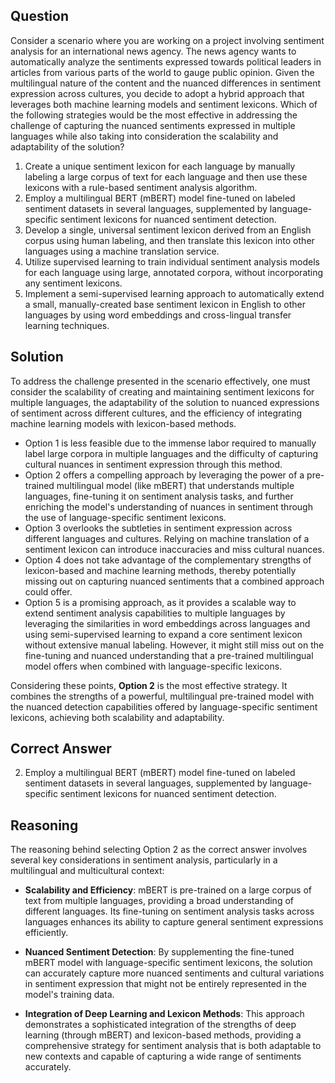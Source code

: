 ## Question
Consider a scenario where you are working on a project involving sentiment analysis for an international news agency. The news agency wants to automatically analyze the sentiments expressed towards political leaders in articles from various parts of the world to gauge public opinion. Given the multilingual nature of the content and the nuanced differences in sentiment expression across cultures, you decide to adopt a hybrid approach that leverages both machine learning models and sentiment lexicons. Which of the following strategies would be the most effective in addressing the challenge of capturing the nuanced sentiments expressed in multiple languages while also taking into consideration the scalability and adaptability of the solution?

1. Create a unique sentiment lexicon for each language by manually labeling a large corpus of text for each language and then use these lexicons with a rule-based sentiment analysis algorithm.
2. Employ a multilingual BERT (mBERT) model fine-tuned on labeled sentiment datasets in several languages, supplemented by language-specific sentiment lexicons for nuanced sentiment detection.
3. Develop a single, universal sentiment lexicon derived from an English corpus using human labeling, and then translate this lexicon into other languages using a machine translation service.
4. Utilize supervised learning to train individual sentiment analysis models for each language using large, annotated corpora, without incorporating any sentiment lexicons.
5. Implement a semi-supervised learning approach to automatically extend a small, manually-created base sentiment lexicon in English to other languages by using word embeddings and cross-lingual transfer learning techniques.

## Solution
To address the challenge presented in the scenario effectively, one must consider the scalability of creating and maintaining sentiment lexicons for multiple languages, the adaptability of the solution to nuanced expressions of sentiment across different cultures, and the efficiency of integrating machine learning models with lexicon-based methods. 

- Option 1 is less feasible due to the immense labor required to manually label large corpora in multiple languages and the difficulty of capturing cultural nuances in sentiment expression through this method.
- Option 2 offers a compelling approach by leveraging the power of a pre-trained multilingual model (like mBERT) that understands multiple languages, fine-tuning it on sentiment analysis tasks, and further enriching the model's understanding of nuances in sentiment through the use of language-specific sentiment lexicons.
- Option 3 overlooks the subtleties in sentiment expression across different languages and cultures. Relying on machine translation of a sentiment lexicon can introduce inaccuracies and miss cultural nuances.
- Option 4 does not take advantage of the complementary strengths of lexicon-based and machine learning methods, thereby potentially missing out on capturing nuanced sentiments that a combined approach could offer.
- Option 5 is a promising approach, as it provides a scalable way to extend sentiment analysis capabilities to multiple languages by leveraging the similarities in word embeddings across languages and using semi-supervised learning to expand a core sentiment lexicon without extensive manual labeling. However, it might still miss out on the fine-tuning and nuanced understanding that a pre-trained multilingual model offers when combined with language-specific lexicons.

Considering these points, **Option 2** is the most effective strategy. It combines the strengths of a powerful, multilingual pre-trained model with the nuanced detection capabilities offered by language-specific sentiment lexicons, achieving both scalability and adaptability.

## Correct Answer
2. Employ a multilingual BERT (mBERT) model fine-tuned on labeled sentiment datasets in several languages, supplemented by language-specific sentiment lexicons for nuanced sentiment detection.

## Reasoning
The reasoning behind selecting Option 2 as the correct answer involves several key considerations in sentiment analysis, particularly in a multilingual and multicultural context:

- **Scalability and Efficiency**: mBERT is pre-trained on a large corpus of text from multiple languages, providing a broad understanding of different languages. Its fine-tuning on sentiment analysis tasks across languages enhances its ability to capture general sentiment expressions efficiently.

- **Nuanced Sentiment Detection**: By supplementing the fine-tuned mBERT model with language-specific sentiment lexicons, the solution can accurately capture more nuanced sentiments and cultural variations in sentiment expression that might not be entirely represented in the model's training data.

- **Integration of Deep Learning and Lexicon Methods**: This approach demonstrates a sophisticated integration of the strengths of deep learning (through mBERT) and lexicon-based methods, providing a comprehensive strategy for sentiment analysis that is both adaptable to new contexts and capable of capturing a wide range of sentiments accurately.